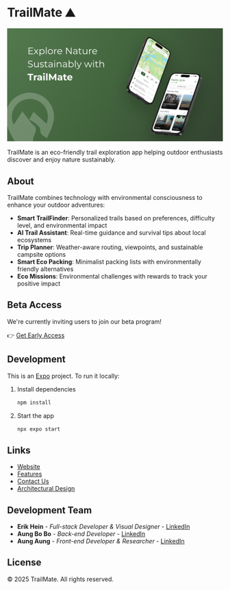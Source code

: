 # TrailMate ⛰️

![TrailMate App](assets/images/app-cover.jpg)

TrailMate is an eco-friendly trail exploration app helping outdoor enthusiasts discover and enjoy nature sustainably.

## About

TrailMate combines technology with environmental consciousness to enhance your outdoor adventures:

- **Smart TrailFinder**: Personalized trails based on preferences, difficulty level, and environmental impact
- **AI Trail Assistant**: Real-time guidance and survival tips about local ecosystems
- **Trip Planner**: Weather-aware routing, viewpoints, and sustainable campsite options
- **Smart Eco Packing**: Minimalist packing lists with environmentally friendly alternatives
- **Eco Missions**: Environmental challenges with rewards to track your positive impact

## Beta Access

We're currently inviting users to join our beta program!

👉 [Get Early Access](https://trytrailmate.vercel.app/)

## Development

This is an [Expo](https://expo.dev) project. To run it locally:

1. Install dependencies

   ```bash
   npm install
   ```

2. Start the app
   ```bash
   npx expo start
   ```

## Links

- [Website](https://trytrailmate.vercel.app/)
- [Features](https://trytrailmate.vercel.app/#features)
- [Contact Us](https://trytrailmate.vercel.app/#contact)
- [Architectural Design](https://github.com/Trail-Mate/trail-mate/blob/main/Architecture.png)
  
## Development Team

- **Erik Hein** - _Full-stack Developer & Visual Designer_ - [LinkedIn](https://www.linkedin.com/in/erikhein/)
- **Aung Bo Bo** - _Back-end Developer_ - [LinkedIn](https://www.linkedin.com/in/aungbbo/)
- **Aung Aung** - _Front-end Developer & Researcher_ - [LinkedIn](https://www.linkedin.com/in/aung-aung-35b4ab314/)

## License

© 2025 TrailMate. All rights reserved.
